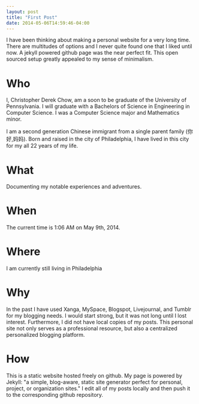 ```yaml
---
layout: post
title: "First Post"
date: 2014-05-06T14:59:46-04:00
---
```


I have been thinking about making a personal website for a very long 
time. There are multitudes of options and I never quite found one
that I liked until now. A jekyll powered github page was the near
perfect fit. This open sourced setup greatly appealed to my sense of
minimalism. 

# Who
I, Christopher Derek Chow, am a soon to be graduate of the 
University of Pennsylvania. I will graduate with a Bachelors of 
Science in Engineering in Computer Science. I was a
Computer Science major and Mathematics minor.

I am a second generation Chinese immigrant from a single parent 
family (你好,妈妈). Born and raised in the city of Philadelphia, I have lived
in this city for my all 22 years of my life.

# What
Documenting my notable experiences and adventures.

# When
The current time is 1:06 AM on May 9th, 2014.

# Where
I am currently still living in Philadelphia

# Why
In the past I have used Xanga, MySpace, Blogspot, Livejournal, and 
Tumblr for my blogging needs. I would start strong, but it was not 
long until I lost interest. Furthermore, I did not have local copies of 
my posts. This personal site not only serves as a professional 
resource, but also a centralized personalized blogging platform.

# How
This is a static website hosted freely on github. My page is powered
by Jekyll: "a simple, blog-aware, static site generator perfect for 
personal, project, or organization sites." I edit all of my posts locally
and then push it to the corresponding github repository.
